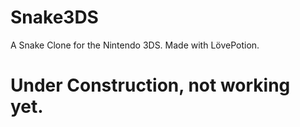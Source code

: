 # Snake3DS
A Snake Clone for the Nintendo 3DS. Made with LövePotion.

# Under Construction, not working yet.